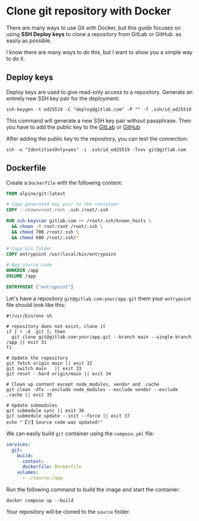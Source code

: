 # Clone git repository with Docker

There are many ways to use Git with Docker, but this guide focuses
on using **SSH Deploy keys** to clone a repository from GitLab or GitHub.
as easily as possible.

I know there are many ways to do this, but I want to
show you a simple way to do it.

## Deploy keys

Deploy keys are used to give read-only access to a repository.
Generate an entirely new SSH key pair for the deployment:

```shell
ssh-keygen -t ed25519 -C "deploy@gitlab.com" -P "" -f .ssh/id_ed25519
```

This command will generate a new SSH key pair without passphrase.
Then you have to add the public key to the [GitLab](https://docs.gitlab.com/ee/user/project/deploy_keys/) 
or [GitHub](https://docs.github.com/en/authentication/connecting-to-github-with-ssh/managing-deploy-keys)

After adding the public key to the repository, you can test the connection:

```shell
ssh -o "IdentitiesOnly=yes" -i .ssh/id_ed25519 -Tvvv git@gitlab.com
```

## Dockerfile

Create a `Dockerfile` with the following content:

```dockerfile
FROM alpine/git:latest

# Copy generated key pair to the container
COPY --chown=root:root .ssh /root/.ssh

RUN ssh-keyscan gitlab.com >> /root/.ssh/known_hosts \
  && chown -R root:root /root/.ssh \
  && chmod 700 /root/.ssh \
  && chmod 600 /root/.ssh/*

# Copy bin folder
COPY entrypoint /usr/local/bin/entrypoint

# App source code
WORKDIR /app
VOLUME /app

ENTRYPOINT ["entrypoint"]
```

Let's have a repository `git@gitlab.com:your/app.git` them your `entrypoint` file should look like this:

```shell
#!/usr/bin/env sh

# repository does not exist, clone it
if [ ! -d .git ]; then
  git clone git@gitlab.com:your/app.git --branch main --single-branch /app || exit 31
fi

# Update the repository
git fetch origin main || exit 32
git switch main   || exit 33
git reset --hard origin/main || exit 34

# Clean up content except node_modules, vendor and .cache
git clean -dfx --exclude node_modules --exclude vendor --exclude .cache || exit 35

# Update submodules
git submodule sync || exit 36
git submodule update --init --force || exit 37
echo "【ツ】Source code was updated!"
```

We can easily build `git` container using the `compose.yml` file:

```yaml
services:
  git:
    build:
      context: .
      dockerfile: Dockerfile
    volumes:
      - ./source:/app
```

Run the following command to build the image and start the container:

```shell
docker compose up --build
```

Your repository will be cloned to the `source` folder.